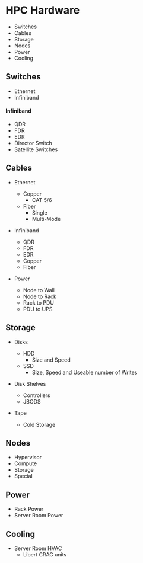 # HPC Hardware

* Switches
* Cables
* Storage
* Nodes
* Power
* Cooling

## Switches

* Ethernet
* Infiniband

#### Infiniband

* QDR
* FDR
* EDR
* Director Switch
* Satellite Switches

## Cables

* Ethernet
  * Copper
    * CAT 5/6
  * Fiber
    * Single
    * Multi-Mode

* Infiniband
  * QDR
  * FDR
  * EDR
  * Copper
  * Fiber

* Power
  * Node to Wall
  * Node to Rack
  * Rack to PDU
  * PDU to UPS

## Storage

* Disks
  * HDD
    * Size and Speed
  * SSD
    * Size, Speed and Useable number of Writes

* Disk Shelves
  * Controllers
  * JBODS

* Tape
  * Cold Storage

## Nodes

* Hypervisor
* Compute
* Storage
* Special

## Power

* Rack Power
* Server Room Power

## Cooling

* Server Room HVAC
  * Libert CRAC units
